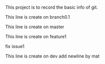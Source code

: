 This project is to record the basic info of git.

This line is create on branch0.1

This line is create on master

This line is create on feature1

fix issue1

This line is create on dev
add newline by mat
